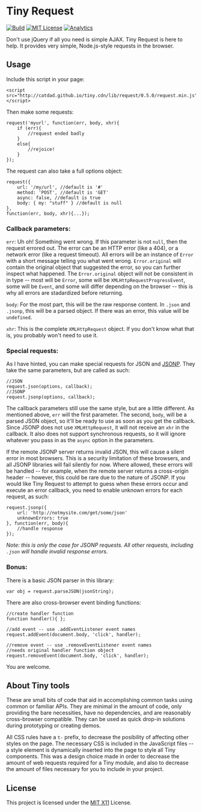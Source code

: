 # Tiny Request

[![Build][1]][2] [![MIT License][3]][4] [![Analytics][5]][6]

[1]: https://img.shields.io/travis/catdad/tiny.request/master.svg?style=flat-square
[2]: https://travis-ci.org/catdad/tiny.request

[3]: https://img.shields.io/github/license/catdad/tiny.request.svg?style=flat-square
[4]: https://github.com/catdad/tiny.request/blob/master/LICENSE

[5]: https://ga-beacon.appspot.com/UA-17159207-7/tiny-request/readme?flat
[6]: https://github.com/igrigorik/ga-beacon

Don't use jQuery if all you need is simple AJAX. Tiny Request is here to help. It provides very simple, Node.js-style requests in the browser.

## Usage

Include this script in your page:
    
    <script src="http://catdad.github.io/tiny.cdn/lib/request/0.5.0/request.min.js"></script>
    
Then make some requests:

	request('myurl', function(err, body, xhr){
		if (err){
			//request ended badly
		}
		else{
			//rejoice!
		}
	});

The request can also take a full options object:

	request({
		url: '/my/url', //default is '#'
		method: 'POST', //default is 'GET'
		async: false, //default is true
		body: { my: "stuff" } //default is null
	},
    function(err, body, xhr){...});

### Callback parameters:

`err`: Uh oh! Something went wrong. If this parameter is not `null`, then the request errored out. The error can be an HTTP error (like a 404), or a network error (like a request timeout). All errors will be an instance of `Error` with a short message telling you what went wrong. `Error.original` will contain the original object that suggested the error, so you can further inspect what happened. The `Error.original` object will not be consistent in in type -- most will be `Error`, some will be `XMLHttpRequestProgressEvent`, some will be `Event`, and some will differ depending on the browser -- this is why all errors are stadardized before returning.

`body`: For the most part, this will be the raw response content. In `.json` and `.jsonp`, this will be a parsed object. If there was an error, this value will be `undefined`.

`xhr`: This is the complete `XMLHttpRequest` object. If you don't know what that is, you probably won't need to use it.

### Special requests:

As I have hinted, you can make special requests for JSON and [JSONP](http://json-p.org/). They take the same parameters, but are called as such:

	//JSON
	request.json(options, callback);
	//JSONP
	request.jsonp(options, callback);

The callback parameters still use the same style, but are a little different. As mentioned above, `err` will the first parameter. The second, `body`, will be a parsed JSON object, so it'll be ready to use as soon as you get the callback. Since JSONP does not use `XMLHttpRequest`, it will not receive an `xhr` in the callback. It also does not support synchronous requests, so it will ignore whatever you pass in as the `async` option in the parameters.

If the remote JSONP server returns invalid JSON, this will cause a silent error in most browsers. This is a security limitation of these browsers, and all JSONP libraries will fail silently for now. Where allowed, these errors will be handled -- for example, when the remote server returns a cross-origin header -- however, this could be rare due to the nature of JSONP. If you would like Tiny Request to attempt to guess when these errors occur and execute an error callback, you need to enable unknown errors for each request, as such:

	request.jsonp({
		url: 'http://notmysite.com/get/some/json'
		unknownErrors: true
	}, function(err, body){
		//handle response
	});
	
_Note: this is only the case for JSONP requests. All other requests, including `.json` will handle invalid response errors._

### Bonus:

There is a basic JSON parser in this library:

	var obj = request.parseJSON(jsonString);

There are also cross-browser event binding functions:

    //create handler function
    function handler(){ };
    
    //add event -- use .addEventListener event names
    request.addEvent(document.body, 'click', handler);
    
    //remove event -- use .removeEventListener event names
    //needs original handler function object
    request.removeEvent(document.body, 'click', handler);

You are welcome.

## About Tiny tools

These are small bits of code that aid in accomplishing common tasks using common or familiar APIs. They are minimal in the amount of code, only providing the bare necessities, have no dependencies, and are reasonably cross-browser compatible. They can be used as quick drop-in solutions during prototyping or creating demos.

All CSS rules have a `t-` prefix, to decrease the posibility of affecting other styles on the page. The necessary CSS is included in the JavaScript files -- a style element is dynamically inserted into the page to style all Tiny components. This was a design choice made in order to decrease the amount of web requests required for a Tiny module, and also to decrease the amount of files necessary for you to include in your project.

## License

This project is licensed under the [MIT X11](http://opensource.org/licenses/MIT) License.
